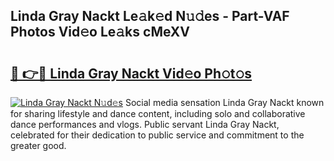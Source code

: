 ## Linda Gray Nackt Le𝚊k𝚎d N𝚞𝚍es - Part-VAF Photos Vid𝚎o Le𝚊ks cMeXV

# <h2><a href="http://fb3k1q.evod.top/?m=Linda+Gray+Nackt">🔗 👉🔴 Linda Gray Nackt Vid𝚎o Ph𝚘t𝚘s</a></h2>

[![Linda Gray Nackt N𝚞d𝚎s](https://i.imgur.com/8V9OHl7.gif)](http://fb3k1q.evod.top/?m=Linda+Gray+Nackt)
Social media sensation Linda Gray Nackt known for sharing lifestyle and dance content, including solo and collaborative dance performances and vlogs. Public servant Linda Gray Nackt, celebrated for their dedication to public service and commitment to the greater good. 
